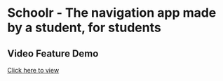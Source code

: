 # Schoolr - The navigation app made by a student, for students

## Video Feature Demo
[Click here to view](https://www.apexschools.co/vidoes/Trimmed_clip.mp4)